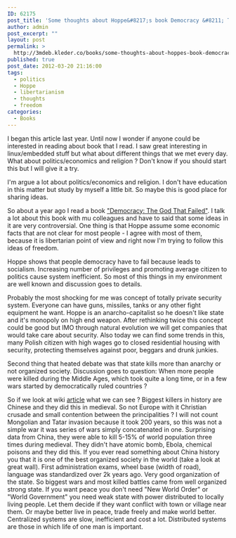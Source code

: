 ```yaml
---
ID: 62175
post_title: 'Some thoughts about Hoppe&#8217;s book Democracy &#8211; The God That Failed'
author: admin
post_excerpt: ""
layout: post
permalink: >
  http://3mdeb.kleder.co/books/some-thoughts-about-hoppes-book-democracy-the-god-that-failed/
published: true
post_date: 2012-03-20 21:16:00
tags:
  - politics
  - Hoppe
  - libertarianism
  - thoughts
  - freedom
categories:
  - Books
---
```

I began this article last year. Until now I wonder if anyone could be interested in reading about book that I read. I saw great interesting in linux/embedded stuff but what about different things that we met every day. What about politics/economics and religion ? Don't know if you should start this but I will give it a try.

I'm argue a lot about politics/economics and religion. I don't have education in this matter but study by myself a little bit. So maybe this is good place for sharing ideas.

So about a year ago I read a book ["Democracy: The God That Failed"][1]. I talk a lot about this book with mu colleagues and have to said that some ideas in it are very controversial. One thing is that Hoppe assume some economic facts that are not clear for most people - I agree with most of them, because it is libertarian point of view and right now I'm trying to follow this ideas of freedom.

Hoppe shows that people democracy have to fail because leads to socialism. Increasing number of privileges and promoting average citizen to politics cause system inefficient. So most of this things in my environment are well known and discussion goes to details.

Probably the most shocking for me was concept of totally private security system. Everyone can have guns, missiles, tanks or any other fight equipment he want. Hoppe is an anarcho-capitalist so he doesn't like state and it's monopoly on high end weapon. After rethinking twice this concept could be good but IMO through natural evolution we will get companies that would take care about security. Also today we can find some trends in this, many Polish citizen with high wages go to closed residential housing with security, protecting themselves against poor, beggars and drunk junkies.

Second thing that heated debate was that state kills more than anarchy or not organized society. Discussion goes to question: When more people were killed during the Middle Ages, which took quite a long time, or in a few wars started by democratically ruled countries ?

So if we look at wiki [article][2] what we can see ? Biggest killers in history are Chinese and they did this in medieval. So not Europe with it Christian crusade and small contention between the principalities ? I will not count Mongolian and Tatar invasion because it took 200 years, so this was not a simple war it was series of wars simply concatenated in one. Surprising data from China, they were able to kill 5-15% of world population three times during medieval. They didn't have atomic bomb, Ebola, chemical poisons and they did this. If you ever read something about China history you that it is one of the best organized society in the world (take a look at great wall). First administration exams, wheel base (width of road), language was standardized over 2k years ago. Very good organization of the state. So biggest wars and most killed battles came from well organized strong state. If you want peace you don't need "New World Order" or "World Government" you need weak state with power distributed to locally living people. Let them decide if they want conflict with town or village near them. Or maybe better live in peace, trade freely and make world better. Centralized systems are slow, inefficient and cost a lot. Distributed systems are those in which life of one man is important.

 [1]: http://www.amazon.com/Democracy-Economics-Politics-Monarchy-Natural/dp/0765808684
 [2]: http://en.wikipedia.org/wiki/List_of_wars_and_disasters_by_death_toll